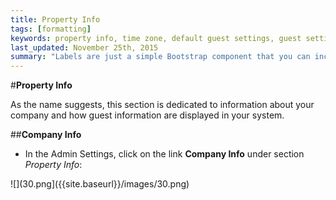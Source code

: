 ```yaml
---
title: Property Info
tags: [formatting]
keywords: property info, time zone, default guest settings, guest settings, company info
last_updated: November 25th, 2015
summary: "Labels are just a simple Bootstrap component that you can include in your pages as needed. They represent one of many Bootstrap options you can include in your theme."
---
```


#**Property Info**  

As the name suggests, this section is dedicated to information about your company and how guest information are displayed in your system.  

##**Company Info**  

 - In the Admin Settings, click on the link **Company Info** under section _Property Info_:  
 
 ![](30.png]({{site.baseurl}}/images/30.png)
